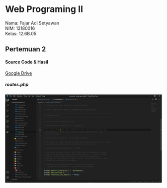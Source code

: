# Web Programing II

 Nama: Fajar Adi Setyawan<br>
 NIM: 12180016<br>
 Kelas: 12.6B.05<br>


## Pertemuan 2

#### Source Code & Hasil
<a href="https://drive.google.com/file/d/151QsLn_9nLN73959At42vxQWy3lR9sUJ/view?usp=sharing">Google Drive</a>

##### routes.php
<img src="screenshoot/routes.png">
